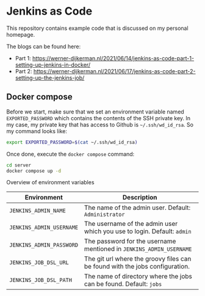 # Jenkins as Code

This repository contains example code that is discussed on my personal homepage.

The blogs can be found here:

* Part 1: https://werner-dijkerman.nl/2021/06/14/jenkins-as-code-part-1-setting-up-jenkins-in-docker/
* Part 2: https://werner-dijkerman.nl/2021/06/17/jenkins-as-code-part-2-setting-up-the-jenkins-job/

## Docker compose

Before we start, make sure that we set an environment variable named `EXPORTED_PASSWORD` which contains the contents of the SSH private key. In my case, my private key that has access to Github is `~/.ssh/wd_id_rsa`. So my command looks like:

```sh
export EXPORTED_PASSWORD=$(cat ~/.ssh/wd_id_rsa)
```

Once done, execute the `docker compose` command:

```sh
cd server
docker compose up -d
```

Overview of environment variables

| Environment | Description |
| ------------|-------------|
|`JENKINS_ADMIN_NAME`| The name of the admin user. Default: `Administrator`|
|`JENKINS_ADMIN_USERNAME`| The username of the admin user which you use to login. Default: `admin`|
|`JENKINS_ADMIN_PASSWORD`| The password for the username mentioned in `JENKINS_ADMIN_USERNAME`|
|`JENKINS_JOB_DSL_URL`| The git url where the groovy files can be found with the jobs configuration.|
|`JENKINS_JOB_DSL_PATH`| The name of directory where the jobs can be found. Default: `jobs`|
